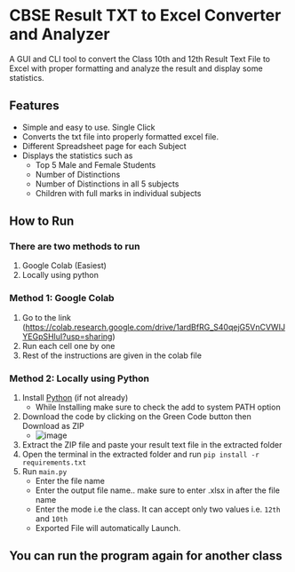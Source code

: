 # CBSE Result TXT to Excel Converter and Analyzer
A GUI and CLI tool to convert the Class 10th and 12th Result Text File to Excel with proper formatting and analyze the result and display some statistics.

## Features
* Simple and easy to use. Single Click
* Converts the txt file into properly formatted excel file.
* Different Spreadsheet page for each Subject
* Displays the statistics such as 
  * Top 5 Male and Female Students
  * Number of Distinctions
  * Number of Distinctions in all 5 subjects
  * Children with full marks in individual subjects

## How to Run

### There are two methods to run
1. Google Colab (Easiest)
2. Locally using python

### Method 1: Google Colab
1. Go to the link (https://colab.research.google.com/drive/1ardBfRG_S40qejG5VnCVWIJYEGpSHluI?usp=sharing)
2. Run each cell one by one
3. Rest of the instructions are given in the colab file

### Method 2: Locally using Python
1. Install [Python](https://www.python.org/downloads/) (if not already)
    * While Installing make sure to check the add to system PATH option
2. Download the code by clicking on the Green Code button then Download as ZIP
    * ![image](https://user-images.githubusercontent.com/87975651/188325450-7c2e950a-cd7a-4d07-b9c2-5f73a4e177a4.png)
4. Extract the ZIP file and paste your result text file in the extracted folder
5. Open the terminal in the extracted folder and run `pip install -r requirements.txt`
6. Run `main.py`
    * Enter the file name
    * Enter the output file name.. make sure to enter .xlsx in after the file name
    * Enter the mode i.e the class. It can accept only two values i.e. `12th` and `10th`
    * Exported File will automatically Launch.
  
## You can run the program again for another class
